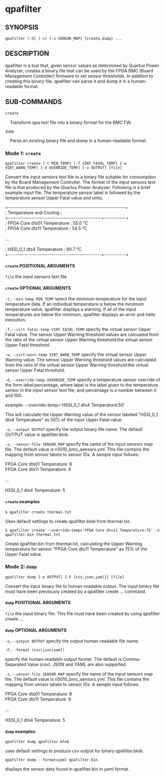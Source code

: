 # qpafilter #

## SYNOPSIS ##
```console
qpafilter [-h] [-v] [-s SENSOR_MAP] {create,dump} ...
```

## DESCRIPTION ##

qpafilter is a tool that, given sensor values as determined by
Quartus Power Analyzer, creates a binary file that can be used
by the FPGA BMC (Board Management Controller) firmware to set
sensor thresholds. In addition to creating this binary file,
qpafilter can parse it and dump it in a human-readable format.

## SUB-COMMANDS ##

`create`

&nbsp;&nbsp;&nbsp;&nbsp;Transform qpa text file into a binary format for the BMC FW.

`dump`

&nbsp;&nbsp;&nbsp;&nbsp;Parse an existing binary file and dump in a human-readable format.

### Mode 1: `create` ###

```console
qpafilter create [-t MIN_TEMP] [-f VIRT_FATAL_TEMP] [-w VIRT_WARN_TEMP] [-O OVERRIDE_TEMP] [-o OUTPUT] [file]
```

Convert the input sensors text file to a binary file suitable for
consumption by the Board Management Controller. The format of the
input sensors text file is that produced by the Quartus Power
Analyzer. Following is a brief example input file. The temperature
sensor label is followed by the temperature sensor Upper Fatal
value and units.

+-----------------------------------------------------------+<br>
; Temperature and Cooling                                   ;<br>
+-----------------------------------------------+-----------+<br>
; FPGA Core dts01 Temperature                   ; 55.0 °C<br>
; FPGA Core dts11 Temperature                   ; 54.5 °C<br>
<br>
...<br>
<br>
; HSSI_0_1 dts4 Temperature                     ; 90.7 °C<br>
+-----------------------------------------------+-----------+<br>

#### `create` POSITIONAL ARGUMENTS ####
`file`
the input sensors text file

#### `create` OPTIONAL ARGUMENTS ####
`-t,--min-temp MIN_TEMP`
select the minimum temperature for the input temperature data.
If an individual temperature is below the minimum temperature
value, qpafilter displays a warning. If all of the input
temperatures are below the minimum, qpafilter displays an
error and halts execution.

`-f,--virt-fatal-temp VIRT_FATAL_TEMP`
specify the virtual sensor Upper Fatal value. The sensor
Upper Warning threshold values are calcuated from the ratio of
the virtual sensor Upper Warning threshold:the virtual sensor
Upper Fatal threshold.

`-w,--virt-warn-temp VIRT_WARN_TEMP`
specify the virtual sensor Upper Warning value. The sensor
Upper Warning threshold values are calculated from the ratio of
the virtual sensor Upper Warning threshold:the virtual sensor
Upper Fatal threshold.

`-O,--override-temp OVERRIDE_TEMP`
specify a temperature sensor override of the form label:percentage,
where label is the label given to the temperature sensor in the
input sensor text file; and percentage is a number between 0 and
100.

example: --override-temp='HSSI_0_1 dts4 Temperature:50'

This will calculate the Upper Warning value of the sensor labeled
"HSSI_0_1 dts4 Temperature" as 50% of the input Upper Fatal value.

`-o,--output OUTPUT`
specify the output binary file name. The default OUTPUT value is
qpafilter.blob.

`-s,--sensor-file SENSOR_MAP`
specify the name of the input sensors map file. The default value
is n5010_bmc_sensors.yml. This file contains the mapping from
sensor labels to sensor IDs. A sample input follows:

FPGA Core dts01 Temperature: 8<br>
FPGA Core dts11 Temperature: 9<br>
<br>
...<br>
<br>
HSSI_0_1 dts4 Temperature: 5<br>

#### `create` examples ####

```console
$ qpafilter create thermal.txt
```

 Uses default settings to create qpafilter.blob from thermal.txt.

```console
$ qpafilter create --override-temp='FPGA Core dts11 Temperature:75' -o qpafilter.bin thermal.txt
```

 Create qpafilter.bin from thermal.txt, calculating the Upper Warning
 temperature for sensor "FPGA Core dts11 Temperature" as 75% of the
 Upper Fatal value.

### Mode 2: `dump` ###

```console
qpafilter dump [-o OUTPUT] [-F {csv,json,yaml}] [file]
```

Convert the input binary file to human-readable output. The
input binary file must have been previously created by a
qpafilter create ... command.

#### `dump` POSITIONAL ARGUMENTS ####
`file`
the input binary file. This file must have been created by
using qpafilter create ...

#### `dump` OPTIONAL ARGUMENTS ####
`-o,--output OUTPUT`
specify the output human-readable file name.

`-F,--format (csv|json|yaml)`

specify the human-readable output format. The default is
Comma-Separated Value (csv). JSON and YAML are also supported.

`-s,--sensor-file SENSOR_MAP`
specify the name of the input sensors map file. The default value
is n5010_bmc_sensors.yml. This file contains the mapping from
sensor labels to sensor IDs. A sample input follows:

FPGA Core dts01 Temperature: 8<br>
FPGA Core dts11 Temperature: 9<br>
<br>
...<br>
<br>
HSSI_0_1 dts4 Temperature: 5<br>

#### `dump` examples ####

```console
qpafilter dump qpafilter.blob
```

 uses default settings to produce csv output for binary qpafilter.blob.

```console
qpafilter dump --format=yaml qpafilter.bin
```

 displays the sensor data found in qpafilter.bin in yaml format.
